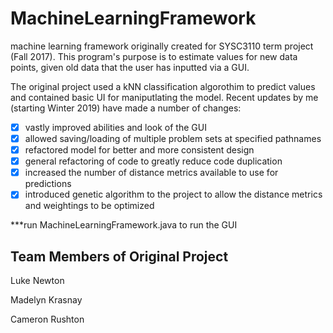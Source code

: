 # MachineLearningFramework
machine learning framework originally created for SYSC3110 term project (Fall 2017). This program's purpose is to estimate values for new data points, given old data that the user has inputted via a GUI. 

The original project used a kNN classification algorothim to predict values and contained basic UI for maniputlating the model. Recent updates by me (starting Winter 2019) have made a number of changes:

- [x] vastly improved abilities and look of the GUI
- [x] allowed saving/loading of multiple problem sets at specified pathnames
- [x] refactored model for better and more consistent design
- [x] general refactoring of code to greatly reduce code duplication
- [x] increased the number of distance metrics available to use for predictions
- [x] introduced genetic algorithm to the project to allow the distance metrics and weightings to be optimized

***run MachineLearningFramework.java to run the GUI 

Team Members of Original Project
-----------------------------------------------------------------------------------------------------------------------------------

Luke Newton

Madelyn Krasnay

Cameron Rushton
